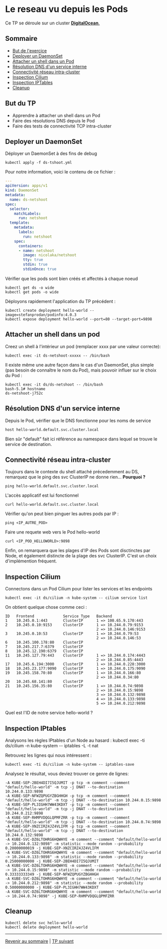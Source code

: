 # Le reseau vu depuis les Pods

Ce TP se déroule sur un cluster <ins>**DigitalOcean**<ins>.

## Sommaire
  * [But de l'exercice](#but-du-tp)
  * [Deployer un DaemonSet](#deployer-un-daemonset)
  * [Attacher un shell dans un Pod](#attacher-un-shell-dans-un-pod)
  * [Résolution DNS d'un service interne](#résolution-dns-dun-service-interne)
  * [Connectivité réseau intra-cluster](#connectivité-réseau-intra-cluster)
  * [Inspection Cilium](#inspection-cilium)
  * [Inspection IPTables](#inspection-iptables)
  * [Cleanup](#cleanup)


## But du TP
* Apprendre à attacher un shell dans un Pod
* Faire des résolutions DNS depuis le Pod
* Faire des tests de connectivité TCP intra-cluster

## Deployer un DaemonSet

Déployer un DaemonSet à des fins de debug
```shell
kubectl apply -f ds-tshoot.yml
```
Pour notre information, voici le contenu de ce fichier :
```yaml
---
apiVersion: apps/v1
kind: DaemonSet
metadata:
  name: ds-netshoot
spec:
  selector:
    matchLabels:
      run: netshoot
  template:
    metadata:
      labels:
        run: netshoot
    spec:
      containers:
      - name: netshoot
        image: nicolaka/netshoot
        tty: true
        stdin: true
        stdinOnce: true
```

Vérifier que les pods sont bien créés et affectés à chaque noeud
```shell
kubectl get ds -o wide
kubectl get pods -o wide
```

Déployons rapidement l'application du TP précédent :
```shell
kubectl create deployment hello-world --image=stefanprodan/podinfo:4.0.3
kubectl expose deployment hello-world --port=80 --target-port=9898
```

## Attacher un shell dans un pod

Creez un shell à l'intérieur un pod (remplacer xxxx par une valeur correcte):
```shell
kubectl exec -it ds-netshoot-xxxxx -- /bin/bash
```

Il existe même une autre façon dans le cas d'un DaemonSet, plus simple (pas besoin de connaître le nom du Pod), mais pouvoir influer sur le choix du Pod :

```shell
kubectl exec -it ds/ds-netshoot -- /bin/bash
bash-5.1# hostname
ds-netshoot-j752c
```

## Résolution DNS d'un service interne



Depuis le Pod, vérifier que le DNS fonctionne pour les noms de service
```shell
host hello-world.default.svc.cluster.local
```
Bien sûr "default" fait ici référence au namespace dans lequel se trouve le service de destination.

## Connectivité réseau intra-cluster

Toujours dans le contexte du shell attaché précedemment au DS, remarquez que le ping des svc ClusterIP ne donne rien... **Pourquoi ?**
```shell
ping hello-world.default.svc.cluster.local
```
L'accès applicatif est lui fonctionnel
```shell
curl hello-world.default.svc.cluster.local
```

Vérifier qu'on peut bien pinguer les autres pods par IP :
```shell
ping <IP_AUTRE_POD>
```
Faire une requete web vers le Pod hello-world
```shell
curl <IP_POD_HELLOWORLD>:9898
```

Enfin, on remarquera que les plages d'IP des Pods sont disctinctes par Node, et également distincte de la plage des svc ClusterIP. C'est un choix d'implémention fréquent.

## Inspection Cilium

Connectons dans un Pod Cilium pour lister les services et les endpoints
```shell
kubectl exec -it ds/cilium -n kube-system -- cilium service list
```
On obtient quelque chose comme ceci :
```
ID   Frontend             Service Type   Backend                  
1    10.245.0.1:443       ClusterIP      1 => 100.65.9.170:443    
2    10.245.0.10:9153     ClusterIP      1 => 10.244.0.79:9153    
                                         2 => 10.244.0.146:9153   
3    10.245.0.10:53       ClusterIP      1 => 10.244.0.79:53      
                                         2 => 10.244.0.146:53     
6    10.245.100.178:80    ClusterIP                               
7    10.245.217.7:6379    ClusterIP                               
8    10.245.12.190:6379   ClusterIP                               
11   10.245.127.79:443    ClusterIP      1 => 10.244.0.174:4443   
                                         2 => 10.244.0.85:4443    
17   10.245.6.194:3000    ClusterIP      1 => 10.244.0.228:3000   
18   10.245.23.177:9090   ClusterIP      1 => 10.244.0.175:9090   
19   10.245.158.70:80     ClusterIP      1 => 10.244.0.166:80     
                                         2 => 10.244.0.34:80      
20   10.245.68.141:80     ClusterIP                               
21   10.245.156.35:80     ClusterIP      1 => 10.244.0.74:9898    
                                         2 => 10.244.0.15:9898    
                                         3 => 10.244.0.132:9898   
                                         4 => 10.244.0.133:9898   
                                         5 => 10.244.0.212:9898      
```

Quel est l'ID de notre service hello-world ?

## Inspection IPtables

Analysons les règles IPtables d'un Node au hasard :
kubectl exec -ti ds/cilium -n kube-system -- iptables -L -t nat 

Retrouvez les lignes qui nous intéressent :
```shell
kubectl exec -ti ds/cilium -n kube-system -- iptables-save
```

Analysez le résultat, vous deviez trouver ce genre de lignes:
```
-A KUBE-SEP-2BEH4DI7I5QJUMIT -p tcp -m comment --comment "default/hello-world" -m tcp -j DNAT --to-destination 10.244.0.133:9898
-A KUBE-SEP-NFWZQPUGYZBGHHGH -p tcp -m comment --comment "default/hello-world" -m tcp -j DNAT --to-destination 10.244.0.15:9898
-A KUBE-SEP-PL3IGHH7WW43KDXT -p tcp -m comment --comment "default/hello-world" -m tcp -j DNAT --to-destination 10.244.0.212:9898
-A KUBE-SEP-RHMPVDQGLQPMFZRR -p tcp -m comment --comment "default/hello-world" -m tcp -j DNAT --to-destination 10.244.0.74:9898
-A KUBE-SEP-XNZCIRZ4JZ4VLIFM -p tcp -m comment --comment "default/hello-world" -m tcp -j DNAT --to-destination 10.244.0.132:9898
-A KUBE-SVC-DZ6LTOHRG6HQWHYE -m comment --comment "default/hello-world -> 10.244.0.132:9898" -m statistic --mode random --probability 0.20000000019 -j KUBE-SEP-XNZCIRZ4JZ4VLIFM
-A KUBE-SVC-DZ6LTOHRG6HQWHYE -m comment --comment "default/hello-world -> 10.244.0.133:9898" -m statistic --mode random --probability 0.25000000000 -j KUBE-SEP-2BEH4DI7I5QJUMIT
-A KUBE-SVC-DZ6LTOHRG6HQWHYE -m comment --comment "default/hello-world -> 10.244.0.15:9898" -m statistic --mode random --probability 0.33333333349 -j KUBE-SEP-NFWZQPUGYZBGHHGH
-A KUBE-SVC-DZ6LTOHRG6HQWHYE -m comment --comment "default/hello-world -> 10.244.0.212:9898" -m statistic --mode random --probability 0.50000000000 -j KUBE-SEP-PL3IGHH7WW43KDXT
-A KUBE-SVC-DZ6LTOHRG6HQWHYE -m comment --comment "default/hello-world -> 10.244.0.74:9898" -j KUBE-SEP-RHMPVDQGLQPMFZRR
```

## Cleanup

```shell
kubectl delete svc hello-world
kubectl delete deployment hello-world
```

---

[Revenir au sommaire](../README.md) | [TP suivant](./TP04.md)
